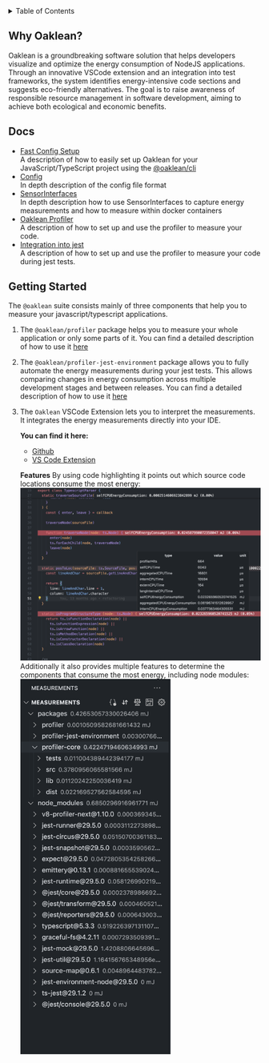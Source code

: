 <!-- TABLE OF CONTENTS -->
<details>
	<summary>Table of Contents</summary>
	<ol>
	 <li>
			<a href="#why-oaklean">Why oaklean?</a>
		</li>
		<li>
			<a href="#docs">Docs</a>
		</li>
		<li>
			<a href="#getting-started">Getting Started</a>
		</li>
	</ol>
</details>

## Why Oaklean?
Oaklean is a groundbreaking software solution that helps developers visualize and optimize the energy consumption of NodeJS applications. Through an innovative VSCode extension and an integration into test frameworks, the system identifies energy-intensive code sections and suggests eco-friendly alternatives. The goal is to raise awareness of responsible resource management in software development, aiming to achieve both ecological and economic benefits.

## Docs
- [Fast Config Setup](./docs/FastConfigSetup.md)<br>
	A description of how to easily set up Oaklean for your JavaScript/TypeScript project using the [@oaklean/cli](./packages/cli/README.md)
- [Config](./docs/Config.md)<br>
	In depth description of the config file format
- [SensorInterfaces](./docs/SensorInterfaces.md)<br>
	In depth description how to use SensorInterfaces to capture energy measurements and how to measure within docker containers
- [Oaklean Profiler](./packages/profiler/README.md)<br>
	A description of how to set up and use the profiler to measure your code.
- [Integration into jest](./packages/profiler-jest-environment/README.md)<br>
	A description of how to set up and use the profiler to measure your code during jest tests.

## Getting Started
The `@oaklean` suite consists mainly of three components that help you to measure your javascript/typescript applications.

1. The `@oaklean/profiler` package helps you to measure your whole application or only some parts of it.
You can find a detailed description of how to use it [here](./packages/profiler/README.md)

2. The `@oaklean/profiler-jest-environment` package allows you to fully automate the energy measurements during your jest tests. This allows comparing changes in energy consumption across multiple development stages and between releases.
You can find a detailed description of how to use it [here](./packages/profiler-jest-environment/README.md)

3. The `Oaklean` VSCode Extension lets you to interpret the measurements. It integrates the energy measurements directly into your IDE.

	**You can find it here:**
	- <a href="https://github.com/hitabisgmbh/oaklean-vscode" target="_blank">Github</a>
	- <a href="https://marketplace.visualstudio.com/items?itemName=HitabisGmbH.oaklean" target="_blank">VS Code Extension</a>

	**Features**
	By using code highlighting it points out which source code locations consume the most energy:
		<br>
		<img src="./images/vscode-code-highlighting.png" width="800px">
		<br>
		Additionally it also provides multiple features to determine the components that consume the most energy, including node modules:
		<br>
		<img src="./images/vscode-explorer.png" width="300px">
		<br>
